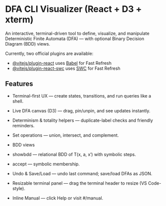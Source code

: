 # DFA CLI Visualizer (React + D3 + xterm)

An interactive, terminal-driven tool to define, visualize, and manipulate Deterministic Finite Automata (DFA) — with optional Binary Decision Diagram (BDD) views.

Currently, two official plugins are available:

- [@vitejs/plugin-react](https://github.com/vitejs/vite-plugin-react/blob/main/packages/plugin-react) uses [Babel](https://babeljs.io/) for Fast Refresh
- [@vitejs/plugin-react-swc](https://github.com/vitejs/vite-plugin-react/blob/main/packages/plugin-react-swc) uses [SWC](https://swc.rs/) for Fast Refresh

## Features

- Terminal-first UX — create states, transitions, and run queries like a shell.

- Live DFA canvas (D3) — drag, pin/unpin, and see updates instantly.

- Determinism & totality helpers — duplicate-label checks and friendly reminders.

- Set operations — union, intersect, and complement.

- BDD views

- showbdd — relational BDD of T(x, a, x′) with symbolic steps.

- accept <word> — symbolic membership.

- Undo & Save/Load — undo last command; save/load DFAs as JSON.

- Resizable terminal panel — drag the terminal header to resize (VS Code-style).

- Inline Manual — click Help or visit #/manual.
